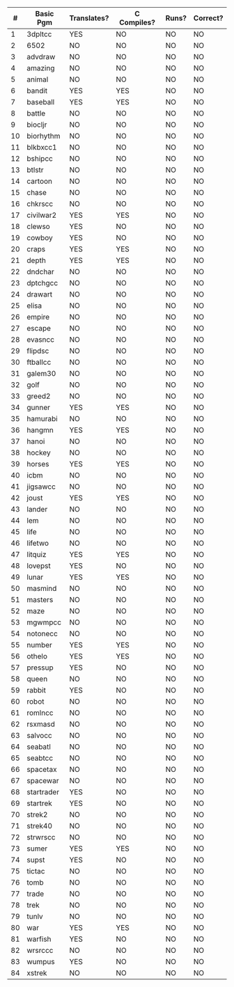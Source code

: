 |  #  | Basic Pgm  | Translates? | C Compiles? | Runs? | Correct? |
|-----|------------|-------------|-------------|-------|----------|
|   1 | 3dpltcc    |     YES     |      NO     |   NO  |    NO    |
|   2 | 6502       |      NO     |      NO     |   NO  |    NO    |
|   3 | advdraw    |      NO     |      NO     |   NO  |    NO    |
|   4 | amazing    |      NO     |      NO     |   NO  |    NO    |
|   5 | animal     |      NO     |      NO     |   NO  |    NO    |
|   6 | bandit     |     YES     |     YES     |   NO  |    NO    |
|   7 | baseball   |     YES     |     YES     |   NO  |    NO    |
|   8 | battle     |      NO     |      NO     |   NO  |    NO    |
|   9 | biocljr    |      NO     |      NO     |   NO  |    NO    |
|  10 | biorhythm  |      NO     |      NO     |   NO  |    NO    |
|  11 | blkbxcc1   |      NO     |      NO     |   NO  |    NO    |
|  12 | bshipcc    |      NO     |      NO     |   NO  |    NO    |
|  13 | btlstr     |      NO     |      NO     |   NO  |    NO    |
|  14 | cartoon    |      NO     |      NO     |   NO  |    NO    |
|  15 | chase      |      NO     |      NO     |   NO  |    NO    |
|  16 | chkrscc    |      NO     |      NO     |   NO  |    NO    |
|  17 | civilwar2  |     YES     |     YES     |   NO  |    NO    |
|  18 | clewso     |     YES     |      NO     |   NO  |    NO    |
|  19 | cowboy     |     YES     |      NO     |   NO  |    NO    |
|  20 | craps      |     YES     |     YES     |   NO  |    NO    |
|  21 | depth      |     YES     |     YES     |   NO  |    NO    |
|  22 | dndchar    |      NO     |      NO     |   NO  |    NO    |
|  23 | dptchgcc   |      NO     |      NO     |   NO  |    NO    |
|  24 | drawart    |      NO     |      NO     |   NO  |    NO    |
|  25 | elisa      |      NO     |      NO     |   NO  |    NO    |
|  26 | empire     |      NO     |      NO     |   NO  |    NO    |
|  27 | escape     |      NO     |      NO     |   NO  |    NO    |
|  28 | evasncc    |      NO     |      NO     |   NO  |    NO    |
|  29 | flipdsc    |      NO     |      NO     |   NO  |    NO    |
|  30 | ftballcc   |      NO     |      NO     |   NO  |    NO    |
|  31 | galem30    |      NO     |      NO     |   NO  |    NO    |
|  32 | golf       |      NO     |      NO     |   NO  |    NO    |
|  33 | greed2     |      NO     |      NO     |   NO  |    NO    |
|  34 | gunner     |     YES     |     YES     |   NO  |    NO    |
|  35 | hamurabi   |      NO     |      NO     |   NO  |    NO    |
|  36 | hangmn     |     YES     |     YES     |   NO  |    NO    |
|  37 | hanoi      |      NO     |      NO     |   NO  |    NO    |
|  38 | hockey     |      NO     |      NO     |   NO  |    NO    |
|  39 | horses     |     YES     |     YES     |   NO  |    NO    |
|  40 | icbm       |      NO     |      NO     |   NO  |    NO    |
|  41 | jigsawcc   |      NO     |      NO     |   NO  |    NO    |
|  42 | joust      |     YES     |     YES     |   NO  |    NO    |
|  43 | lander     |      NO     |      NO     |   NO  |    NO    |
|  44 | lem        |      NO     |      NO     |   NO  |    NO    |
|  45 | life       |      NO     |      NO     |   NO  |    NO    |
|  46 | lifetwo    |      NO     |      NO     |   NO  |    NO    |
|  47 | litquiz    |     YES     |     YES     |   NO  |    NO    |
|  48 | lovepst    |     YES     |      NO     |   NO  |    NO    |
|  49 | lunar      |     YES     |     YES     |   NO  |    NO    |
|  50 | masmind    |      NO     |      NO     |   NO  |    NO    |
|  51 | masters    |      NO     |      NO     |   NO  |    NO    |
|  52 | maze       |      NO     |      NO     |   NO  |    NO    |
|  53 | mgwmpcc    |      NO     |      NO     |   NO  |    NO    |
|  54 | notonecc   |      NO     |      NO     |   NO  |    NO    |
|  55 | number     |     YES     |     YES     |   NO  |    NO    |
|  56 | othelo     |     YES     |     YES     |   NO  |    NO    |
|  57 | pressup    |     YES     |      NO     |   NO  |    NO    |
|  58 | queen      |      NO     |      NO     |   NO  |    NO    |
|  59 | rabbit     |     YES     |      NO     |   NO  |    NO    |
|  60 | robot      |      NO     |      NO     |   NO  |    NO    |
|  61 | romlncc    |      NO     |      NO     |   NO  |    NO    |
|  62 | rsxmasd    |      NO     |      NO     |   NO  |    NO    |
|  63 | salvocc    |      NO     |      NO     |   NO  |    NO    |
|  64 | seabatl    |      NO     |      NO     |   NO  |    NO    |
|  65 | seabtcc    |      NO     |      NO     |   NO  |    NO    |
|  66 | spacetax   |      NO     |      NO     |   NO  |    NO    |
|  67 | spacewar   |      NO     |      NO     |   NO  |    NO    |
|  68 | startrader |     YES     |      NO     |   NO  |    NO    |
|  69 | startrek   |     YES     |      NO     |   NO  |    NO    |
|  70 | strek2     |      NO     |      NO     |   NO  |    NO    |
|  71 | strek40    |      NO     |      NO     |   NO  |    NO    |
|  72 | strwrscc   |      NO     |      NO     |   NO  |    NO    |
|  73 | sumer      |     YES     |     YES     |   NO  |    NO    |
|  74 | supst      |     YES     |      NO     |   NO  |    NO    |
|  75 | tictac     |      NO     |      NO     |   NO  |    NO    |
|  76 | tomb       |      NO     |      NO     |   NO  |    NO    |
|  77 | trade      |      NO     |      NO     |   NO  |    NO    |
|  78 | trek       |      NO     |      NO     |   NO  |    NO    |
|  79 | tunlv      |      NO     |      NO     |   NO  |    NO    |
|  80 | war        |     YES     |     YES     |   NO  |    NO    |
|  81 | warfish    |     YES     |      NO     |   NO  |    NO    |
|  82 | wrsrccc    |      NO     |      NO     |   NO  |    NO    |
|  83 | wumpus     |     YES     |      NO     |   NO  |    NO    |
|  84 | xstrek     |      NO     |      NO     |   NO  |    NO    |
